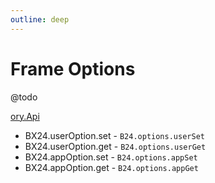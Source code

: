 ```yaml
---
outline: deep
---
```


# Frame Options

@todo

[ory.Api](https://apidocs.bitrix24.com/api-reference/bx24-js-sdk/options/index.html)
- BX24.userOption.set - `B24.options.userSet`
- BX24.userOption.get - `B24.options.userGet`
- BX24.appOption.set - `B24.options.appSet`
- BX24.appOption.get - `B24.options.appGet`